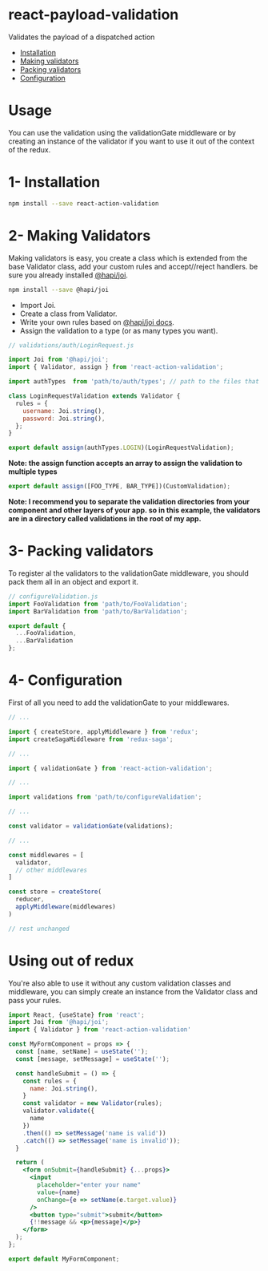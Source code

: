 # react-payload-validation
Validates the payload of a dispatched action

- <a href="#installation">Installation</a>
- <a href="#makingValidators">Making validators</a>
- <a href="#packingValidators">Packing validators</a>
- <a href="#configuration">Configuration</a>

# Usage
You can use the validation using the validationGate middleware or by creating an instance of the validator if you want to use it out of the context of the redux.


<a name="installation"></a>
# 1- Installation
```bash
npm install --save react-action-validation
```

<a name="makingValidators"></a>
# 2- Making Validators
Making validators is easy, you create a class which is extended from the base Validator class, add your custom rules and accept//reject handlers.
be sure you already installed <a href="https://www.npmjs.com/package/@hapi/joi">@hapi/joi</a>.
```bash
npm install --save @hapi/joi
```
- Import Joi.
- Create a class from Validator.
- Write your own rules based on <a href="https://hapi.dev/module/joi/">@hapi/joi docs</a>.
- Assign the validation to a type (or as many types you want).

```javascript
// validations/auth/LoginRequest.js

import Joi from '@hapi/joi';
import { Validator, assign } from 'react-action-validation';

import authTypes  from 'path/to/auth/types'; // path to the files that you wrote your action types

class LoginRequestValidation extends Validator {
  rules = {
    username: Joi.string(),
    password: Joi.string(),
  };
}

export default assign(authTypes.LOGIN)(LoginRequestValidation);

```
**Note: the assign function accepts an array to assign the validation to multiple types**

```javascript
export default assign([FOO_TYPE, BAR_TYPE])(CustomValidation);
```

**Note: I recommend you to separate the validation directories from your component and other layers of your app.
so in this example, the validators are in a directory called validations in the root of my app.**


<a name="packingValidators"></a>
# 3- Packing validators
To register al the validators to the validationGate middleware, you should pack them all in an object and export it.
```javascript
// configureValidation.js
import FooValidation from 'path/to/FooValidation';
import BarValidation from 'path/to/BarValidation';

export default {
  ...FooValidation,
  ...BarValidation
};

```


<a name="configuration"></a>
# 4- Configuration
First of all you need to add the validationGate to your middlewares.
```javascript
// ...

import { createStore, applyMiddleware } from 'redux';
import createSagaMiddleware from 'redux-saga';

// ...

import { validationGate } from 'react-action-validation';

// ...

import validations from 'path/to/configureValidation';

// ...

const validator = validationGate(validations);

// ...

const middlewares = [
  validator,
  // other middlewares
]

const store = createStore(
  reducer,
  applyMiddleware(middlewares)
)

// rest unchanged
```

# Using out of redux
You're also able to use it without any custom validation classes and middleware, you can simply create an instance from the Validator class and pass your rules.
```jsx
import React, {useState} from 'react';
import Joi from '@hapi/joi';
import { Validator } from 'react-action-validation'

const MyFormComponent = props => {
  const [name, setName] = useState('');
  const [message, setMessage] = useState('');

  const handleSubmit = () => {
    const rules = {
      name: Joi.string(),
    }
    const validator = new Validator(rules);
    validator.validate({
      name
    })
    .then(() => setMessage('name is valid'))
    .catch(() => setMessage('name is invalid'));
  }

  return (
    <form onSubmit={handleSubmit} {...props}>
      <input
        placeholder="enter your name"
        value={name}
        onChange={e => setName(e.target.value)}
      />
      <button type="submit">submit</button>
      {!!message && <p>{message}</p>}
    </form>
  );
};

export default MyFormComponent;
```
